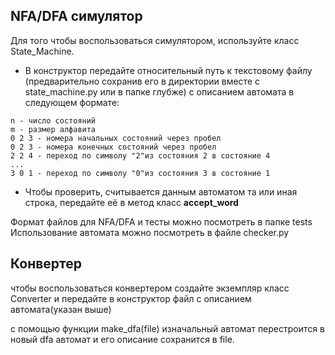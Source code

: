 ## NFA/DFA симулятор

Для того чтобы воспользоваться симулятором, используйте класс State_Machine. 
- В конструктор передайте относительный путь к текстовому файлу (предварительно сохранив его в директории вместе с state_machine.py или в папке глубже) с описанием автомата в следующем формате:

```
n - число состояний
m - размер алфавита
0 2 3 - номера начальных состояний через пробел
0 2 3 - номера конечных состояний через пробел
2 2 4 - переход по символу "2"из состояния 2 в состояние 4
...
3 0 1 - переход по символу "0"из состояния 3 в состояние 1
```
- Чтобы проверить, считывается данным автоматом та или иная строка, передайте её в метод класс **accept_word**

Формат файлов для NFA/DFA и тесты можно посмотреть в папке tests
Использование автомата можно посмотреть в файле checker.py

## Конвертер 
чтобы воспользоваться конвертером создайте экземпляр класс Converter и передайте в конструктор файл с описанием автомата(указан выше)

с помощью функции make_dfa(file) изначальный автомат перестроится в новый dfa автомат и его описание сохранится в file.
